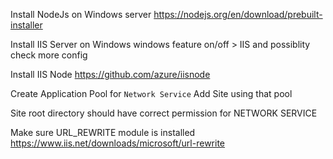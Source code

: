 
Install NodeJs on Windows server
https://nodejs.org/en/download/prebuilt-installer

Install IIS Server on Windows
windows feature on/off > IIS and possiblity check more config

Install IIS Node
https://github.com/azure/iisnode

Create Application Pool for `Network Service`
Add Site using that pool

Site root directory should have correct permission for NETWORK SERVICE

Make sure URL_REWRITE module is installed
https://www.iis.net/downloads/microsoft/url-rewrite

